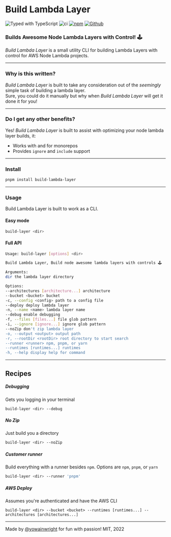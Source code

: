 # Build Lambda Layer

![Typed with TypeScript](https://flat.badgen.net/badge/icon/Typed?icon=typescript&label&labelColor=blue&color=555555)
![ci](https://github.com/yowainwright/build-lambda-layer/actions/workflows/ci.yml/badge.svg)
[![npm](https://img.shields.io/npm/v/build-lambda-layer)](https://www.npmjs.com/package/build-lambda-layer)
[![Github](https://badgen.net/badge/icon/github?icon=github&label&color=black)](https://github.com/yowainwright/build-lambda-layer)

### Builds Awesome Node Lambda Layers with Control! 🕹

_Build Lambda Layer_ is a small utility CLI for building Lambda Layers with control for AWS Node Lambda projects.

---

### Why is this written?

_Build Lambda Layer_ is built to take any consideration out of the _seemingly_ simple task of building a lambda layer.<br>
Sure, you could do it manually but why when _Build Lambda Layer_ will get it done it for you!

---

### Do I get any other benefits?

Yes! _Build Lambda Layer_ is built to assist with optimizing your node lambda layer builds, it:

- Works with and for monorepos
- Provides `ignore` and `include` support

---

### Install

```sh
pnpm install build-lambda-layer
```

---

### Usage

Build Lambda Layer is built to work as a CLI.

#### Easy mode

```sh
build-layer <dir>
```

#### Full API

```sh
Usage: build-layer [options] <dir>

Build Lambda Layer, Build node awesome lambda layers with controls 🕹

Arguments:
dir the lambda layer directory

Options:
--architectures [architecture...] architecture
--bucket <bucket> bucket
-c, --config <config> path to a config file
--deploy deploy lambda layer
-n, --name <name> lambda layer name
--debug enable debugging
-f, --files [files...] file glob pattern
-i, --ignore [ignore...] ignore glob pattern
--noZip don't zip lambda layer
-o, --output <output> output path
-r, --rootDir <rootDir> root directory to start search
--runner <runner> npm, pnpm, or yarn
--runtimes [runtimes...] runtimes
-h, --help display help for command
```

---

## Recipes

##### Debugging

Gets you logging in your terminal

```sh
build-layer <dir> --debug
```

##### No Zip

Just build you a directory

```sh
build-layer <dir> --noZip
```

##### Customer runner

Build everything with a runner besides `npm`. Options are `npm`, `pnpm`, or `yarn`

```sh
build-layer <dir> --runner 'pnpm'
```

##### AWS Deploy

Assumes you're authenticated and have the AWS CLI

```
build-layer <dir> --bucket <bucket> --runtimes [runtimes...] --architectures [architectures...]
```

---

Made by [@yowainwright](https://github.com/yowainwright) for fun with passion! MIT, 2022
